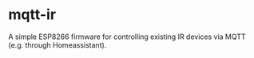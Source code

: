 # mqtt-ir
A simple ESP8266 firmware for controlling existing IR devices via MQTT (e.g. through Homeassistant).
